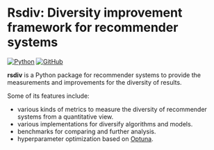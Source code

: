 # Rsdiv: Diversity improvement framework for recommender systems
[![Python](https://img.shields.io/badge/python-3.6%7C3.7%7C3.8%7C3.9-red?logo=Python&logoColor=white)](https://www.python.org)
[![GitHub](https://img.shields.io/github/license/yuanlonghao/reranking?color=blue)](https://github.com/smartnews/rsdiv)

**rsdiv** is a Python package for recommender systems to provide the measurements and improvements for the diversity of results.

Some of its features include:
- various kinds of metrics to measure the diversity of recommender systems from a quantitative view.
- various implementations for diversify algorithms and models.
- benchmarks for comparing and further analysis.
- hyperparameter optimization based on [Optuna](https://github.com/optuna/optuna).